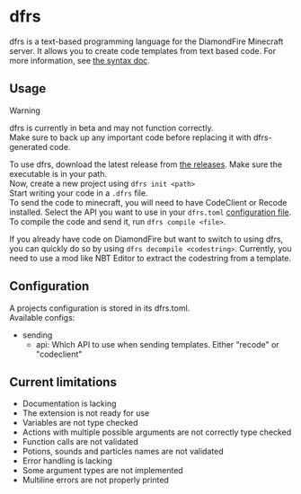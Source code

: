 # dfrs
dfrs is a text-based programming language for the DiamondFire Minecraft server. It allows you to create code templates from text based code.
For more information, see [the syntax doc](SYNTAX.md).

## Usage
> [!WARNING]  
> dfrs is currently in beta and may not function correctly.  
> Make sure to back up any important code before replacing it with dfrs-generated code.

To use dfrs, download the latest release from [the releases](https://github.com/GaviTSRA/dfrs/releases). Make sure the executable is in your path.   
Now, create a new project using `dfrs init <path>`   
Start writing your code in a `.dfrs` file.   
To send the code to minecraft, you will need to have CodeClient or Recode installed. Select the API you want to use in your `dfrs.toml` [configuration file](#Configuration).   
To compile the code and send it, run `dfrs compile <file>`.

If you already have code on DiamondFire but want to switch to using dfrs, you can quickly do so by using `dfrs decompile <codestring>`.
Currently, you need to use a mod like NBT Editor to extract the codestring from a template.

## Configuration
A projects configuration is stored in its dfrs.toml.  
Available configs:
- sending
    - api: Which API to use when sending templates. Either "recode" or "codeclient"

## Current limitations
- Documentation is lacking
- The extension is not ready for use
- Variables are not type checked
- Actions with multiple possible arguments are not correctly type checked
- Function calls are not validated
- Potions, sounds and particles names are not validated
- Error handling is lacking
- Some argument types are not implemented
- Multiline errors are not properly printed